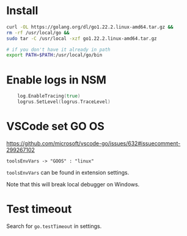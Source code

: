 
# Install

```bash
curl -OL https://golang.org/dl/go1.22.2.linux-amd64.tar.gz &&
rm -rf /usr/local/go &&
sudo tar -C /usr/local -xzf go1.22.2.linux-amd64.tar.gz

# if you don't have it already in path
export PATH=$PATH:/usr/local/go/bin
```

# Enable logs in NSM

```go
	log.EnableTracing(true)
	logrus.SetLevel(logrus.TraceLevel)
```

# VSCode set GO OS

https://github.com/microsoft/vscode-go/issues/632#issuecomment-299267102

`toolsEnvVars -> "GOOS" : "linux"`

`toolsEnvVars` can be found in extension settings.

Note that this will break local debugger on Windows.

# Test timeout

Search for `go.testTimeout` in settings.
